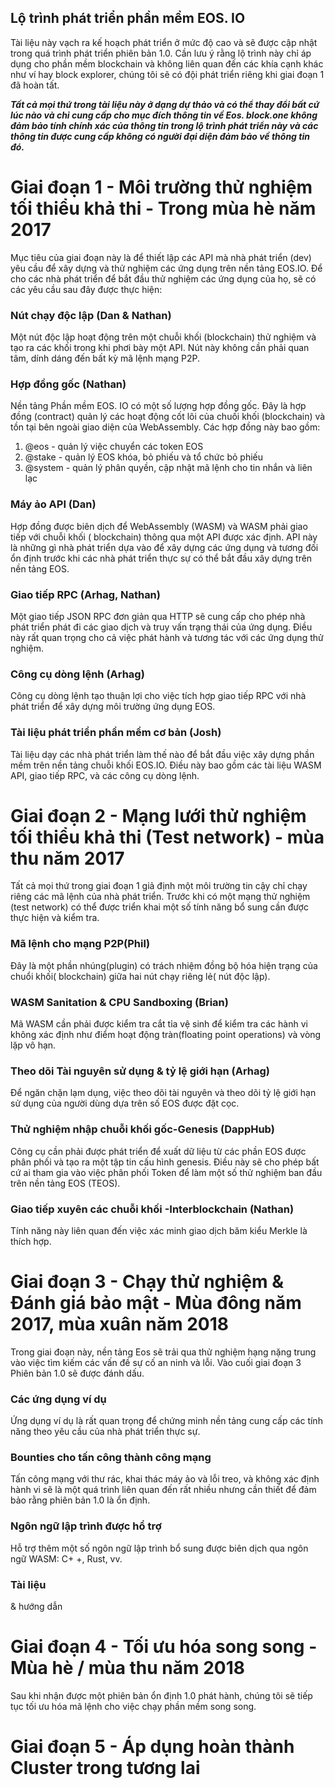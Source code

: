 ## Lộ trình phát triển phần mềm EOS. IO

Tài liệu này vạch ra kế hoạch phát triển ở mức độ cao và sẽ được cập nhật trong quá trình phát triển phiên bản 1.0. Cần lưu ý rằng lộ trình này chỉ áp dụng cho phần mềm blockchain và không liên quan đến các khía cạnh khác như ví hay block explorer, chúng tôi sẽ có đội phát triển riêng khi giai đoạn 1 đã hoàn tất.

***Tất cả mọi thứ trong tài liệu này ở dạng dự thảo và có thể thay đổi bất cứ lúc nào và chỉ cung cấp cho mục đích thông tin về Eos. block.one không đảm bảo tính chính xác của thông tin trong lộ trình phát triển này và các thông tin được cung cấp không có người đại diện đảm bảo về thông tin đó.***

# Giai đoạn 1 - Môi trường thử nghiệm tối thiểu khả thi - Trong mùa hè năm 2017

Mục tiêu của giai đoạn này là để thiết lập các API mà nhà phát triển (dev) yêu cầu để xây dựng và thử nghiệm các ứng dụng trên nền tảng EOS.IO. Để cho các nhà phát triển để bắt đầu thử nghiệm các ứng dụng của họ, sẽ có các yêu cầu sau đây được thực hiện:

### Nút chạy độc lập (Dan & Nathan)

Một nút độc lập hoạt động trên một chuỗi khối (blockchain) thử nghiệm và tạo ra các khối trong khi phơi bày một API. Nút này không cần phải quan tâm, dính dáng đến bất kỳ mã lệnh mạng P2P.

### Hợp đồng gốc (Nathan)

Nền tảng Phần mềm EOS. IO có một số lượng hợp đồng gốc. Đây là hợp đồng (contract) quản lý các hoạt động cốt lõi của chuối khối (blockchain) và tồn tại bên ngoài giao diện của WebAssembly. Các hợp đồng này bao gồm:

1. @eos - quản lý việc chuyển các token EOS
2. @stake - quản lý EOS khóa, bỏ phiếu và tổ chức bỏ phiếu
3. @system - quản lý phân quyền, cập nhật mã lệnh cho tin nhắn và liên lạc

### Máy ảo API (Dan)

Hợp đồng được biên dịch để WebAssembly (WASM) và WASM phải giao tiếp với chuỗi khối ( blockchain) thông qua một API được xác định. API này là những gì nhà phát triển dựa vào để xây dựng các ứng dụng và tương đối ổn định trước khi các nhà phát triển thực sự có thể bắt đầu xây dựng trên nền tảng EOS.

### Giao tiếp RPC (Arhag, Nathan)

Một giao tiếp JSON RPC đơn giản qua HTTP sẽ cung cấp cho phép nhà phát triển phát đi các giao dịch và truy vấn trạng thái của ứng dụng. Điều này rất quan trọng cho cả việc phát hành và tương tác với các ứng dụng thử nghiệm.

### Công cụ dòng lệnh (Arhag)

Công cụ dòng lệnh tạo thuận lợi cho việc tích hợp giao tiếp RPC với nhà phát triển để xây dựng môi trường ứng dụng EOS.

### Tài liệu phát triển phần mềm cơ bản (Josh)

Tài liệu dạy các nhà phát triển làm thế nào để bắt đầu việc xây dựng phần mềm trên nền tảng chuỗi khối EOS.IO. Điều này bao gồm các tài liệu WASM API, giao tiếp RPC, và các công cụ dòng lệnh.

# Giai đoạn 2 - Mạng lưới thử nghiệm tối thiểu khả thi (Test network) - mùa thu năm 2017

Tất cả mọi thứ trong giai đoạn 1 giả định một môi trường tin cậy chỉ chạy riêng các mã lệnh của nhà phát triển. Trước khi có một mạng thử nghiệm (test network) có thể được triển khai một số tính năng bổ sung cần được thực hiện và kiểm tra.

### Mã lệnh cho mạng P2P(Phil)

Đây là một phần nhúng(plugin) có trách nhiệm đồng bộ hóa hiện trạng của chuổi khối( blockchain) giữa hai nút chạy riêng lẻ( nút độc lập).

### WASM Sanitation & CPU Sandboxing (Brian)

Mã WASM cần phải được kiểm tra cắt tỉa vệ sinh để kiểm tra các hành vi không xác định như điểm hoạt động tràn(floating point operations) và vòng lặp vô hạn.

### Theo dõi Tài nguyên sử dụng & tỷ lệ giới hạn (Arhag)

Để ngăn chặn lạm dụng, việc theo dõi tài nguyên và theo dõi tỷ lệ giới hạn sử dụng của người dùng dựa trên số EOS được đặt cọc.

### Thử nghiệm nhập chuỗi khối gốc-Genesis (DappHub)

Công cụ cần phải được phát triển để xuất dữ liệu từ các phần EOS được phân phối và tạo ra một tập tin cấu hình genesis. Điều này sẽ cho phép bất cứ ai tham gia vào việc phân phối Token để làm một số thử nghiệm ban đầu trên nền tảng EOS (TEOS).

### Giao tiếp xuyên các chuỗi khối -Interblockchain (Nathan)

Tính năng này liên quan đến việc xác minh giao dịch băm kiểu Merkle là thích hợp.

# Giai đoạn 3 - Chạy thử nghiệm & Đánh giá bảo mật - Mùa đông năm 2017, mùa xuân năm 2018

Trong giai đoạn này, nền tảng Eos sẽ trải qua thử nghiệm hạng nặng trung vào việc tìm kiếm các vấn đề sự cố an ninh và lỗi. Vào cuối giai đoạn 3 Phiên bản 1.0 sẽ được đánh dấu.

### Các ứng dụng ví dụ

Ứng dụng ví dụ là rất quan trọng để chứng minh nền tảng cung cấp các tính năng theo yêu cầu của nhà phát triển thực sự.

### Bounties cho tấn công thành công mạng

Tấn công mạng với thư rác, khai thác máy ảo và lỗi treo, và không xác định hành vi sẽ là một quá trình liên quan đến rất nhiều nhưng cần thiết để đảm bảo rằng phiên bản 1.0 là ổn định.

### Ngôn ngữ lập trình được hổ trợ

Hỗ trợ thêm một số ngôn ngữ lập trình bổ sung được biên dịch qua ngôn ngữ WASM: C+ +, Rust, vv.

### Tài liệu   
& hướng dẫn

# Giai đoạn 4 - Tối ưu hóa song song - Mùa hè / mùa thu năm 2018

Sau khi nhận được một phiên bản ổn định 1.0 phát hành, chúng tôi sẽ tiếp tục tối ưu hóa mã lệnh cho việc chạy phần mềm song song.

# Giai đoạn 5 - Áp dụng hoàn thành Cluster trong tương lai